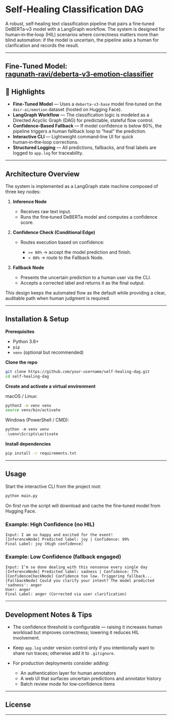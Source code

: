 # Self‑Healing Classification DAG

A robust, self‑healing text classification pipeline that pairs a fine‑tuned DeBERTa‑v3 model with a LangGraph workflow. The system is designed for human‑in‑the‑loop (HIL) scenarios where correctness matters more than blind automation: if the model is uncertain, the pipeline asks a human for clarification and records the result.

---

## Fine‑Tuned Model: [ragunath‑ravi/deberta‑v3‑emotion‑classifier](https://huggingface.co/ragunath-ravi/deberta-v3-emotion-classifier)

## 🚀 Highlights

* **Fine‑Tuned Model** — Uses a `deberta-v3-base` model fine‑tuned on the `dair-ai/emotion` dataset (hosted on Hugging Face).
* **LangGraph Workflow** — The classification logic is modeled as a Directed Acyclic Graph (DAG) for predictable, stateful flow control.
* **Confidence‑Based Fallback** — If model confidence is below 80%, the pipeline triggers a human fallback loop to “heal” the prediction.
* **Interactive CLI** — Lightweight command‑line UI for quick human‑in‑the‑loop corrections.
* **Structured Logging** — All predictions, fallbacks, and final labels are logged to `app.log` for traceability.

---

## Architecture Overview

The system is implemented as a LangGraph state machine composed of three key nodes:

1. **Inference Node**

   * Receives raw text input.
   * Runs the fine‑tuned DeBERTa model and computes a confidence score.
2. **Confidence Check (Conditional Edge)**

   * Routes execution based on confidence:

     * `>= 80%` → accept the model prediction and finish.
     * `< 80%` → route to the Fallback Node.
3. **Fallback Node**

   * Presents the uncertain prediction to a human user via the CLI.
   * Accepts a corrected label and returns it as the final output.

This design keeps the automated flow as the default while providing a clear, auditable path when human judgment is required.

---

## Installation & Setup

**Prerequisites**

* Python 3.8+
* `pip`
* `venv` (optional but recommended)

**Clone the repo**

```bash
git clone https://github.com/your-username/self-healing-dag.git
cd self-healing-dag
```

**Create and activate a virtual environment**

macOS / Linux:

```bash
python3 -m venv venv
source venv/bin/activate
```

Windows (PowerShell / CMD):

```powershell
python -m venv venv
.\venv\Scripts\activate
```

**Install dependencies**

```bash
pip install -r requirements.txt
```

---

## Usage

Start the interactive CLI from the project root:

```bash
python main.py
```

On first run the script will download and cache the fine‑tuned model from Hugging Face.

### Example: High Confidence (no HIL)

```
Input: I am so happy and excited for the event!
[InferenceNode] Predicted label: joy | Confidence: 99%
Final Label: joy (High confidence)
```

### Example: Low Confidence (fallback engaged)

```
Input: I’m so done dealing with this nonsense every single day
[InferenceNode] Predicted label: sadness | Confidence: 77%
[ConfidenceCheckNode] Confidence too low. Triggering fallback...
[FallbackNode] Could you clarify your intent? The model predicted 'sadness': anger
User: anger
Final Label: anger (Corrected via user clarification)
```

---

## Development Notes & Tips

* The confidence threshold is configurable — raising it increases human workload but improves correctness; lowering it reduces HIL involvement.
* Keep `app.log` under version control only if you intentionally want to share run traces; otherwise add it to `.gitignore`.
* For production deployments consider adding:

  * An authentication layer for human annotators
  * A web UI that surfaces uncertain predictions and annotator history
  * Batch review mode for low‑confidence items

---

## License


---


